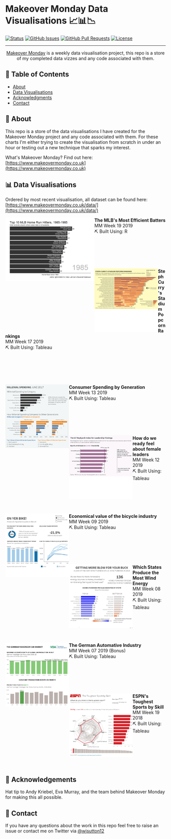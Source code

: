 # Makeover Monday Data Visualisations 📈📊📉

[![Status](https://img.shields.io/badge/status-active-success.svg)]() [![GitHub Issues](https://img.shields.io/github/issues/wjsutton/Makeover-Monday.svg)](https://github.com/wjsutton/Makeover-Monday/issues) [![GitHub Pull Requests](https://img.shields.io/github/issues-pr/wjsutton/Makeover-Monday.svg)](https://github.com/wjsutton/icymi_email/pulls) [![License](https://img.shields.io/badge/license-MIT-blue.svg)](/LICENSE.md)
  
---

<p align="center"> 
  <a href="https://www.makeovermonday.co.uk">Makeover Monday</a> is a weekly data visualisation project, this repo is a store of my completed data vizzes and any code associated with them.
  <br> 
</p>

## 📝 Table of Contents
- [About](#about)
- [Data Visualisations](#data_viz)
- [Acknowledgments](#acknowledgement)
- [Contact](#contact)

## 🧐 About <a name = "about"></a>
This repo is a store of the data visualisations I have created for the Makeover Monday project and any code associated with them. For these charts I'm either trying to create the visualisation from scratch in under an hour or testing out a new technique that sparks my interest. 

What's Makeover Monday? Find out here: [https://www.makeovermonday.co.uk](https://www.makeovermonday.co.uk)

## 📊 Data Visualisations <a name = "data_viz"></a>

Ordered by most recent visualisation, all dataset can be found here: [https://www.makeovermonday.co.uk/data/](https://www.makeovermonday.co.uk/data/)

<div>
	<a href="https://raw.githubusercontent.com/wjsutton/Makeover-Monday/master/2019w19/mlb_home_run_bar_chart_race.gif">
		<img src="/2019w19/mlb_home_run_bar_chart_race.gif" height="200px" align="left">
	</a>
  <b>The MLB's Most Efficient Batters</b>
  <br>MM Week 19 2019
  <br>⛏️ Built Using: R
  <br><br><br><br><br><br><br>
</div>
<div>
	<a href="https://public.tableau.com/views/StephCurrysNBAStadiumPopcornRankings/PopcornRankings?:display_count=y&:origin=viz_share_link">
		<img src="/2019w17/thumbnail_Popcorn Rankings.png" height="200px" align="left">
	</a>
  <b>Steph Curry's Stadium Popcorn Rankings</b>
  <br>MM Week 17 2019
  <br>⛏️ Built Using: Tableau
  <br><br><br><br><br><br><br>
</div>
<div>
	<a href="https://public.tableau.com/views/MillenialSpending/MILLENIALSPENDINGJUNE2017?:display_count=y&:origin=viz_share_link">
		<img src="/2019w13/thumbnail_MILLENIAL SPENDING JUNE 2017.png" height="200px" align="left">
	</a>
  <b>Consumer Spending by Generation</b>
  <br>MM Week 13 2019
  <br>⛏️ Built Using: Tableau
  <br><br><br><br><br><br><br>
</div>
<div>
	<a href="https://public.tableau.com/views/TheReykjavikIndexforLeadership_15529290129550/ReykjavikIndex?:display_count=y&:origin=viz_share_link">
		<img src="/2019w12/thumbnail_Reykjavik Index.png" height="200px" align="left">
	</a>
  <b>How do we ready feel about female leaders</b>
  <br>MM Week 12 2019
  <br>⛏️ Built Using: Tableau
  <br><br><br><br><br><br><br>
</div>
<div>
	<a href="https://public.tableau.com/views/OnYerBike/OnYerBike?:display_count=y&:origin=viz_share_link">
		<img src="/2019w09/thumbnail_On Yer Bike.png" height="200px" align="left">
	</a>
  <b>Economical value of the bicycle industry</b>
  <br>MM Week 09 2019
  <br>⛏️ Built Using: Tableau
  <br><br><br><br><br><br><br>
</div>
<div>
	<a href="https://public.tableau.com/views/GettingMoreBlowForYourBuck/GETTINGMOREBLOWFORYOURBUCK?:display_count=y&:origin=viz_share_link">
		<img src="/2019w08/thumbnail_GETTING MORE BLOW FOR YOUR BUCK.png" height="200px" align="left">
	</a>
  <b>Which States Produce the Most Wind Energy</b>
  <br>MM Week 08 2019
  <br>⛏️ Built Using: Tableau
  <br><br><br><br><br><br><br>
</div>
<div>
	<a href="https://public.tableau.com/views/VDATheGermanpassengercarmarket/TheGermanPassengerCarMarket?:display_count=y&:origin=viz_share_link">
		<img src="/2019w07 (Bonus)/thumbnail_The German Passenger Car Market.png" height="200px" align="left">
	</a>
  <b>The German Automative Industry</b>
  <br>MM Week 07 2019 (Bonus)
  <br>⛏️ Built Using: Tableau
  <br><br><br><br><br><br><br>
</div>
<div>
	<a href="https://public.tableau.com/views/ESPNToughestSportbySkill/ESPNTheToughestSportbySkill?:display_count=y&:origin=viz_share_link">
		<img src="/2018w19/thumbnail_ESPN_ The Toughest Sport by Skill.png" height="200px" align="left">
	</a>
  <b>ESPN's Toughest Sports by Skill</b>
  <br>MM Week 19 2018
  <br>⛏️ Built Using: Tableau
  <br><br><br><br><br><br><br>
</div>
<!--div>
	<a href="https://public.tableau.com/views/ESPNToughestSportbySkill/ESPNTheToughestSportbySkill?:display_count=y&:origin=viz_share_link">
		<img src="/2018w19/thumbnail_ESPN_ The Toughest Sport by Skill.png" height="200px" align="left">
	</a>
  <b>ESPN's Toughest Sports by Skill</b>
  <br>MM Week 19 2018
  <br>⛏️ Built Using: Tableau
  <br><br><br><br><br>
</div-->



## 🎉 Acknowledgements <a name = "acknowledgement"></a>
Hat tip to Andy Kriebel, Eva Murray, and the team behind Makeover Monday for making this all possible.

## 👋 Contact <a name = "contact"></a>
If you have any questions about the work in this repo feel free to raise an issue or contact me on Twitter via [@wjsutton12](https://twitter.com/wjsutton12)